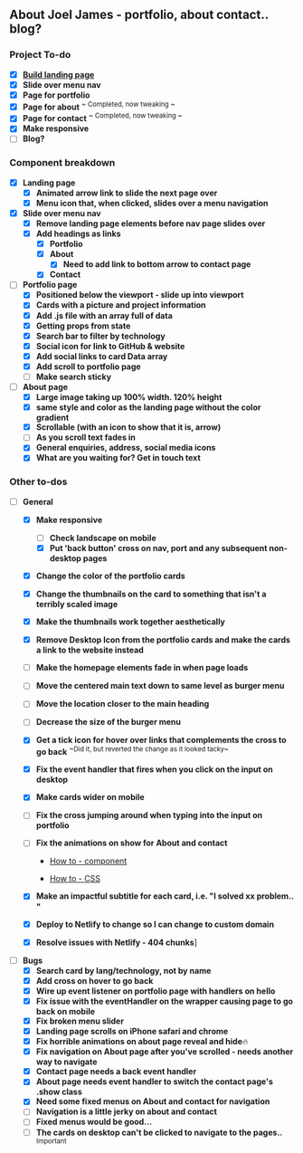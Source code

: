 ## About Joel James - portfolio, about contact.. blog?

### Project To-do
- [x] [**Build landing page**](https://joel-james.netlify.com/)
- [x] **Slide over menu nav** 
- [x] **Page for portfolio**
- [x] **Page for about**   <sup>~ Completed, now tweaking ~</sup>
- [x] **Page for contact** <sup>~ Completed, now tweaking ~</sup>
- [x] **Make responsive**
- [ ] **Blog?**

### Component breakdown
- [x] **Landing page**
    - [x] **Animated arrow link to slide the next page over**
    - [x] **Menu icon that, when clicked, slides over a menu navigation**
- [x] **Slide over menu nav**
    - [x] **Remove landing page elements before nav page slides over**
    - [x] **Add headings as links**
         - [x] **Portfolio**
         - [x] **About**  
            - [x] **Need to add link to bottom arrow to contact page**
         - [x] **Contact**
- [ ] **Portfolio page** 
    - [x] **Positioned below the viewport - slide up into viewport**
    - [x] **Cards with a picture and project information**
    - [x] **Add .js file with an array full of data** 
    - [x] **Getting props from state** 
    - [x] **Search bar to filter by technology**
    - [x] **Social icon for link to GitHub & website**
    - [x] **Add social links to card Data array**
    - [x] **Add scroll to portfolio page**
    - [ ] **Make search sticky**
- [ ] **About page**
    - [x] **Large image taking up 100% width. 120% height**
    - [x] **same style and color as the landing page without the color gradient**
    - [x] **Scrollable (with an icon to show that it is, arrow)**
    - [ ] **As you scroll text fades in**
    - [x] **General enquiries, address, social media icons**
    - [x] **What are you waiting for?  Get in touch text** 

### Other to-dos
- [ ] **General**
    - [x] **Make responsive** 
        - [ ] **Check landscape on mobile**
        - [x] **Put 'back button' cross on nav, port and any subsequent non-desktop pages**
    - [x] **Change the color of the portfolio cards**
    - [x] **Change the thumbnails on the card to something that isn't a terribly scaled image**
    - [x] **Make the thumbnails work together aesthetically**
    - [x] **Remove Desktop Icon from the portfolio cards and make the cards a link to the website instead**
    - [ ] **Make the homepage elements fade in when page loads**
    - [ ] **Move the centered main text down to same level as burger menu**
    - [ ] **Move the location closer to the main heading**
    - [ ] **Decrease the size of the burger menu**
    - [x] **Get a tick icon for hover over links that complements the cross to go back** <sup>~Did it, but reverted the change as it looked tacky~</sup>
    - [x] **Fix the event handler that fires when you click on the input on desktop**
    - [x] **Make cards wider on mobile**
    - [ ] **Fix the cross jumping around when typing into the input on portfolio**
    - [ ] **Fix the animations on show for About and contact**

      - [How to - component](https://gist.github.com/JoeTheDave/5d78f9aae295b2f19c8c3f96c0d0ec75/raw/2d0d946cceb0ca32137d42ead09a9d227a2df9d0/react-css-transition.js)

      - [How to - CSS](https://gist.github.com/JoeTheDave/876881f0e16d2809f9bbf78b22212527/raw/d8544537af32ba36bbb39d6371c784dc5a6b42b8/react-css-transition.css)

    - [x] **Make an impactful subtitle for each card, i.e. "I solved xx problem.. "**
    - [x] **Deploy to Netlify to change so I can change to custom domain**
    - [x] **Resolve issues with Netlify - 404 chunks**]
- [ ] **Bugs**
    - [x] **Search card by lang/technology, not by name**
    - [x] **Add cross on hover to go back**
    - [x] **Wire up event listener on portfolio page with handlers on hello**
    - [x] **Fix issue with the eventHandler on the wrapper causing page to go back on mobile**
    - [x] **Fix broken menu slider** 
    - [x] **Landing page scrolls on iPhone safari and chrome**
    - [x] **Fix horrible animations on about page reveal and hide**🔥
    - [x] **Fix navigation on About page after you've scrolled - needs another way to navigate**
    - [x] **Contact page needs a back event handler**
    - [x] **About page needs event handler to switch the contact page's .show class**
    - [x] **Need some fixed menus on About and contact for navigation**
    - [ ] **Navigation is a little jerky on about and contact**
    - [ ] **Fixed menus would be good...**
    - [ ] **The cards on desktop can't be clicked to navigate to the pages..** <sup>Important</sup>
